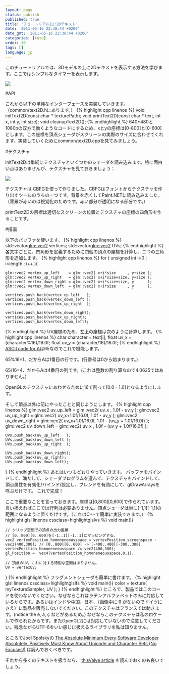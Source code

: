 ```yaml
---
layout: page
status: publish
published: true
title: 'チュートリアル11:2Dテキスト'
date: '2011-05-16 22:38:44 +0200'
date_gmt: '2011-05-16 22:38:44 +0200'
categories: [tuto]
order: 30
tags: []
language: jp
---
```


このチュートリアルでは、3Dモデルの上に2Dテキストを表示する方法を学びます。ここではシンプルなタイマーを表示します。

![]({{site.baseurl}}/assets/images/tuto-11-2d-text/clock.png)


#API

これから以下の単純なインターフェースを実装していきます。（common/text2D.hにあります。）
{% highlight cpp linenos %}
void initText2D(const char * texturePath);
void printText2D(const char * text, int x, int y, int size);
void cleanupText2D();
{% endhighlight %}
640*480と1080pの双方で動くようなコードにするため、xとyの座標は[0-800]と[0-600]とします。この座標を頂点シェーダがスクリーンの実際のサイズに合わせてくれます。実装していくためにcommon/text2D.cppを見てみましょう。

#テクスチャ

initText2Dは単純にテクスチャといくつかのシェーダを読み込みます。特に面白い点はありませんが、テクスチャを見ておきましょう：

![]({{site.baseurl}}/assets/images/tuto-11-2d-text/fontalpha.png)


テクスチャは [CBFG](http://www.codehead.co.uk/cbfg/)を使って作りました。CBFGはフォントからテクスチャを作り出すツールのうちの一つです。背景を赤くしてPaint.NETに読み込みました。（背景が赤いのは視覚化のためです。赤い部分が透明になる部分です。）

printText2Dの目標は適切なスクリーンの位置とテクスチャの座標の四角形を作ることです。

#描画

以下のバッファを使います。
{% highlight cpp linenos %}
std::vector<glm::vec2> vertices;
std::vector<glm::vec2> UVs;
{% endhighlight %}
各文字ごとに、四角形を定義するために四個の頂点の座標を計算し、二つの三角形を追加します。
{% highlight cpp linenos %}
for ( unsigned int i=0 ; i<length ; i++ ){

    glm::vec2 vertex_up_left    = glm::vec2( x+i*size     , y+size );
    glm::vec2 vertex_up_right   = glm::vec2( x+i*size+size, y+size );
    glm::vec2 vertex_down_right = glm::vec2( x+i*size+size, y      );
    glm::vec2 vertex_down_left  = glm::vec2( x+i*size     , y      );

    vertices.push_back(vertex_up_left   );
    vertices.push_back(vertex_down_left );
    vertices.push_back(vertex_up_right  );

    vertices.push_back(vertex_down_right);
    vertices.push_back(vertex_up_right);
    vertices.push_back(vertex_down_left);
{% endhighlight %}
UV座標のため、左上の座標は次のように計算します。
{% highlight cpp linenos %}
    char character = text[i];
    float uv_x = (character%16)/16.0f;
    float uv_y = (character/16)/16.0f;
{% endhighlight %}
[ASCII code for A](http://www.asciitable.com/)は65なのでこれで機能します。

65%16=1、だからAは1番目の行です。(行番号は0から始まります。)

65/16=4、だからAは4番目の列です。(これは整数の割り算なので4.0625ではありません。)

OpenGLのテクスチャにあわせるために16で割って[0.0 - 1.0]となるようにします。

そして頂点以外は前にやったことと同じようにします。
{% highlight cpp linenos %}
    glm::vec2 uv_up_left    = glm::vec2( uv_x           , 1.0f - uv_y );
    glm::vec2 uv_up_right   = glm::vec2( uv_x+1.0f/16.0f, 1.0f - uv_y );
    glm::vec2 uv_down_right = glm::vec2( uv_x+1.0f/16.0f, 1.0f - (uv_y + 1.0f/16.0f) );
    glm::vec2 uv_down_left  = glm::vec2( uv_x           , 1.0f - (uv_y + 1.0f/16.0f) );

    UVs.push_back(uv_up_left   );
    UVs.push_back(uv_down_left );
    UVs.push_back(uv_up_right  );

    UVs.push_back(uv_down_right);
    UVs.push_back(uv_up_right);
    UVs.push_back(uv_down_left);
 }
{% endhighlight %}
あとはいつもどおりやっていきます。
バッファをバインドして、満たして、シェーダプログラムを選んで、テクスチャをバインドして、頂点属性を有効化/バインド/設定し、ブレンドを有効にして、glDrawArraysを呼ぶだけです。
これで完成！

ここで重要なことを言っておきます。座標は[0,800][0,600]で作られています。言い換えればここでは行列は必要ありません。頂点シェーダは単に[-1,1][-1,1]の範囲になるように置くだけです。（これはC++で簡単に実装できます。）
{% highlight glsl linenos cssclass=highlightglslvs %}
void main(){

    // クリップ空間での頂点の出力座標
    // [0..800][0..600]を[-1..1][-1..1]にマッピングする。
    vec2 vertexPosition_homoneneousspace = vertexPosition_screenspace - vec2(400,300); // [0..800][0..600] -> [-400..400][-300..300]
    vertexPosition_homoneneousspace /= vec2(400,300);
    gl_Position =  vec4(vertexPosition_homoneneousspace,0,1);

    // 頂点のUV。これに対する特別な空間はありません。
    UV = vertexUV;
}
{% endhighlight %}
フラグメントシェーダも簡単に書けます。
{% highlight glsl linenos cssclass=highlightglslfs %}
void main(){
    color = texture( myTextureSampler, UV );
}
{% endhighlight %}
ところで、製品ではこのコードを使わないでください。なぜならこれはラテンアルファベットのみに対応しているからです。あるいはインドや中国、日本、（画像中に &szlig; がないのでドイツにさえ）に製品を販売しないでください。このテクスチャはフランスでは動きます。(notice the &eacute;, &agrave;, &ccedil; などがあるため。) なぜならこのテクスチャは私のロケールで作られたからです。またOpenGL2には対応していないので注意してください。残念ながらUTF-8をいい感じに扱えるライブラリを私は知りません。

ところでJoel Spolskyの [The Absolute Minimum Every Software Developer Absolutely, Positively Must Know About Unicode and Character Sets (No Excuses!)](http://www.joelonsoftware.com/articles/Unicode.html) は読んでおくべきです。

それから多くのテキストを扱うなら、 [thisValve article](http://www.valvesoftware.com/publications/2007/SIGGRAPH2007_AlphaTestedMagnification.pdf) を読んでおくのも良いでしょう。
